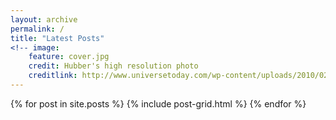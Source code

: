 ```yaml
---
layout: archive
permalink: /
title: "Latest Posts"
<!-- image:
    feature: cover.jpg
    credit: Hubber's high resolution photo
    creditlink: http://www.universetoday.com/wp-content/uploads/2010/02/The-Majestic-Sombrero-Galaxy-M104.jpg -->
---
```


<div class="tiles">
{% for post in site.posts %}
	{% include post-grid.html %}
{% endfor %}
</div><!-- /.tiles -->
